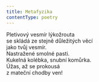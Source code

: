 ```yaml
---
title: Metafyzika
contentType: poetry
---
```


<section>

Pletivový vesmír lýkožrouta  
se skládá ze stejně důležitých věcí  
jako tvůj vesmír.  
Nastražené smolné pasti.  
Kukelná kolébka, snubní komůrka.  
Úžas, až se prokousá  
z mateční chodby ven!

</section>
